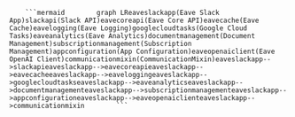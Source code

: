         ```mermaid        graph LReaveslackapp(Eave Slack App)slackapi(Slack API)eavecoreapi(Eave Core API)eavecache(Eave Cache)eavelogging(Eave Logging)googlecloudtasks(Google Cloud Tasks)eaveanalytics(Eave Analytics)documentmanagement(Document Management)subscriptionmanagement(Subscription Management)appconfiguration(App Configuration)eaveopenaiclient(Eave OpenAI Client)communicationmixin(CommunicationMixin)eaveslackapp-->slackapieaveslackapp-->eavecoreapieaveslackapp-->eavecacheeaveslackapp-->eaveloggingeaveslackapp-->googlecloudtaskseaveslackapp-->eaveanalyticseaveslackapp-->documentmanagementeaveslackapp-->subscriptionmanagementeaveslackapp-->appconfigurationeaveslackapp-->eaveopenaiclienteaveslackapp-->communicationmixin        ```